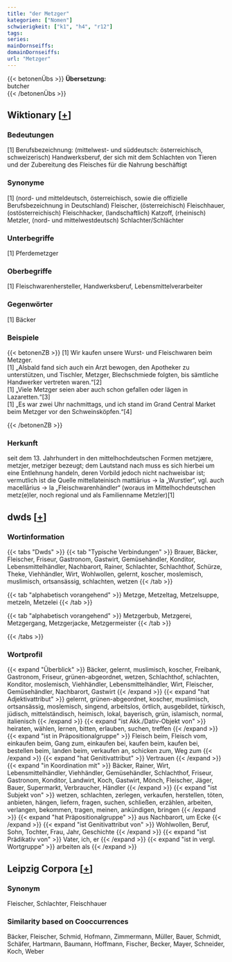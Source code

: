 ```yaml
---
title: "der Metzger"
kategorien: ["Nomen"]
schwierigkeit: ["k1", "h4", "r12"]
tags:
series:
mainDornseiffs:
domainDornseiffs:
url: "Metzger"
---
```


{{< betonenÜbs >}}
**Übersetzung:**  
butcher  
{{< /betonenÜbs >}}

## Wiktionary [[+](https://de.wiktionary.org/wiki/Metzger)]

### Bedeutungen
[1] Berufsbezeichnung: (mittelwest- und süddeutsch: österreichisch, schweizerisch) Handwerksberuf, der sich mit dem Schlachten von Tieren und der Zubereitung des Fleisches für die Nahrung beschäftigt  

### Synonyme
[1] (nord- und mitteldeutsch, österreichisch, sowie die offizielle Berufsbezeichnung in Deutschland) Fleischer, (österreichisch) Fleischhauer, (ostösterreichisch) Fleischhacker, (landschaftlich) Katzoff, (rheinisch) Metzler, (nord- und mittelwestdeutsch) Schlachter/Schlächter  

### Unterbegriffe
[1] Pferdemetzger  

### Oberbegriffe
[1] Fleischwarenhersteller, Handwerksberuf, Lebensmittelverarbeiter  

### Gegenwörter
[1] Bäcker  

### Beispiele
{{< betonenZB >}}
[1] Wir kaufen unsere Wurst- und Fleischwaren beim Metzger.  
[1] „Alsbald fand sich auch ein Arzt bewogen, den Apotheker zu unterstützen, und Tischler, Metzger, Blechschmiede folgten, bis sämtliche Handwerker vertreten waren.“[2]  
[1] „Viele Metzger seien aber auch schon gefallen oder lägen in Lazaretten.“[3]  
[1] „Es war zwei Uhr nachmittags, und ich stand im Grand Central Market beim Metzger vor den Schweinsköpfen.“[4]  

{{< /betonenZB >}}
### Herkunft
seit dem 13. Jahrhundert in den mittelhochdeutschen Formen metzjære, metzjer, metziger bezeugt; dem Lautstand nach muss es sich hierbei um eine Entlehnung handeln, deren Vorbild jedoch nicht nachweisbar ist; vermutlich ist die Quelle mittellateinisch mattiārius → la „Wurstler“, vgl. auch macellārius → la „Fleischwarenhändler“ (woraus im Mittelhochdeutschen metz(e)ler, noch regional und als Familienname Metzler)[1]  



## dwds [[+](https://www.dwds.de/wb/Metzger)]

### Wortinformation
{{< tabs "Dwds" >}}
{{< tab "Typische Verbindungen" >}}
Brauer, Bäcker, Fleischer, Friseur, Gastronom, Gastwirt, Gemüsehändler, Konditor, Lebensmittelhändler, Nachbarort, Rainer, Schlachter, Schlachthof, Schürze, Theke, Viehhändler, Wirt, Wohlwollen, gelernt, koscher, moslemisch, muslimisch, ortsansässig, schlachten, wetzen
{{< /tab >}}

{{< tab "alphabetisch vorangehend" >}}
Metzge, Metzeltag, Metzelsuppe, metzeln, Metzelei
{{< /tab >}}

{{< tab "alphabetisch vorangehend" >}}
Metzgerbub, Metzgerei, Metzgergang, Metzgerjacke, Metzgermeister
{{< /tab >}}

{{< /tabs >}}

### Wortprofil
{{< expand "Überblick" >}} Bäcker, gelernt, muslimisch, koscher, Freibank, Gastronom, Friseur, grünen-abgeordnet, wetzen, Schlachthof, schlachten, Konditor, moslemisch, Viehhändler, Lebensmittelhändler, Wirt, Fleischer, Gemüsehändler, Nachbarort, Gastwirt {{< /expand >}}
{{< expand "hat Adjektivattribut" >}} gelernt, grünen-abgeordnet, koscher, muslimisch, ortsansässig, moslemisch, singend, arbeitslos, örtlich, ausgebildet, türkisch, jüdisch, mittelständisch, heimisch, lokal, bayerisch, grün, islamisch, normal, italienisch {{< /expand >}}
{{< expand "ist Akk./Dativ-Objekt von" >}} heiraten, wählen, lernen, bitten, erlauben, suchen, treffen {{< /expand >}}
{{< expand "ist in Präpositionalgruppe" >}} Fleisch beim, Fleisch vom, einkaufen beim, Gang zum, einkaufen bei, kaufen beim, kaufen bei, bestellen beim, landen beim, verkaufen an, schicken zum, Weg zum {{< /expand >}}
{{< expand "hat Genitivattribut" >}} Vertrauen {{< /expand >}}
{{< expand "in Koordination mit" >}} Bäcker, Rainer, Wirt, Lebensmittelhändler, Viehhändler, Gemüsehändler, Schlachthof, Friseur, Gastronom, Konditor, Landwirt, Koch, Gastwirt, Mönch, Fleischer, Jäger, Bauer, Supermarkt, Verbraucher, Händler {{< /expand >}}
{{< expand "ist Subjekt von" >}} wetzen, schlachten, zerlegen, verkaufen, herstellen, töten, anbieten, hängen, liefern, fragen, suchen, schließen, erzählen, arbeiten, verlangen, bekommen, tragen, meinen, ankündigen, bringen {{< /expand >}}
{{< expand "hat Präpositionalgruppe" >}} aus Nachbarort, um Ecke {{< /expand >}}
{{< expand "ist Genitivattribut von" >}} Wohlwollen, Beruf, Sohn, Tochter, Frau, Jahr, Geschichte {{< /expand >}}
{{< expand "ist Prädikativ von" >}} Vater, ich, er {{< /expand >}}
{{< expand "ist in vergl. Wortgruppe" >}} arbeiten als {{< /expand >}}

## Leipzig Corpora [[+](https://corpora.uni-leipzig.de/en/res?word=Metzger&corpusId=deu_newscrawl-public_2018)]


### Synonym
Fleischer, Schlachter, Fleischhauer


### Similarity based on Cooccurrences
Bäcker, Fleischer, Schmid, Hofmann, Zimmermann, Müller, Bauer, Schmidt, Schäfer, Hartmann, Baumann, Hoffmann, Fischer, Becker, Mayer, Schneider, Koch, Weber

